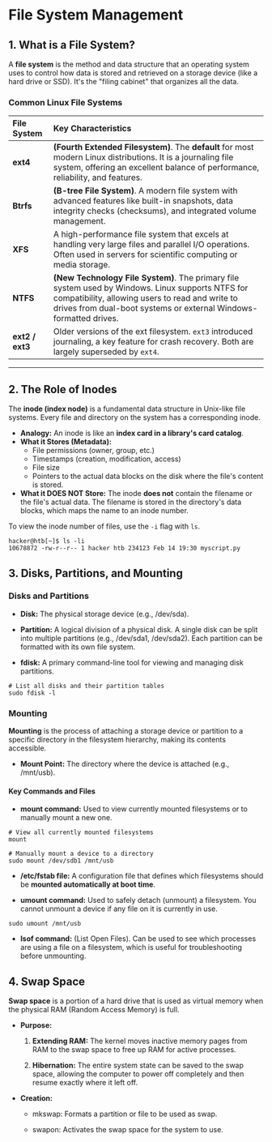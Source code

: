 # File System Management

## 1. What is a File System?

A **file system** is the method and data structure that an operating system uses to control how data is stored and retrieved on a storage device (like a hard drive or SSD). It's the "filing cabinet" that organizes all the data.

### Common Linux File Systems

| File System | Key Characteristics |
| :--- | :--- |
| **ext4** | **(Fourth Extended Filesystem)**. The **default** for most modern Linux distributions. It is a journaling file system, offering an excellent balance of performance, reliability, and features. |
| **Btrfs** | **(B-tree File System)**. A modern file system with advanced features like built-in snapshots, data integrity checks (checksums), and integrated volume management. |
| **XFS** | A high-performance file system that excels at handling very large files and parallel I/O operations. Often used in servers for scientific computing or media storage. |
| **NTFS** | **(New Technology File System)**. The primary file system used by Windows. Linux supports NTFS for compatibility, allowing users to read and write to drives from dual-boot systems or external Windows-formatted drives. |
| **ext2 / ext3** | Older versions of the ext filesystem. `ext3` introduced journaling, a key feature for crash recovery. Both are largely superseded by `ext4`. |

---

## 2. The Role of Inodes

The **inode (index node)** is a fundamental data structure in Unix-like file systems. Every file and directory on the system has a corresponding inode.

*   **Analogy:** An inode is like an **index card in a library's card catalog**.
*   **What it Stores (Metadata):**
    *   File permissions (owner, group, etc.)
    *   Timestamps (creation, modification, access)
    *   File size
    *   Pointers to the actual data blocks on the disk where the file's content is stored.
*   **What it DOES NOT Store:** The inode **does not** contain the filename or the file's actual data. The filename is stored in the directory's data blocks, which maps the name to an inode number.

To view the inode number of files, use the `-i` flag with `ls`.
```shell
hacker@htb[~]$ ls -li
10678872 -rw-r--r-- 1 hacker htb 234123 Feb 14 19:30 myscript.py

```
## 3. Disks, Partitions, and Mounting

### Disks and Partitions

- **Disk:** The physical storage device (e.g., /dev/sda).
    
- **Partition:** A logical division of a physical disk. A single disk can be split into multiple partitions (e.g., /dev/sda1, /dev/sda2). Each partition can be formatted with its own file system.
    
- **fdisk:** A primary command-line tool for viewing and managing disk partitions.

```shell
# List all disks and their partition tables
sudo fdisk -l
```

### Mounting

**Mounting** is the process of attaching a storage device or partition to a specific directory in the filesystem hierarchy, making its contents accessible.

- **Mount Point:** The directory where the device is attached (e.g., /mnt/usb).
    

#### Key Commands and Files

- **mount command:** Used to view currently mounted filesystems or to manually mount a new one.
```shell
# View all currently mounted filesystems
mount

# Manually mount a device to a directory
sudo mount /dev/sdb1 /mnt/usb
```

- **/etc/fstab file:** A configuration file that defines which filesystems should be **mounted automatically at boot time**.
    
- **umount command:** Used to safely detach (unmount) a filesystem. You cannot unmount a device if any file on it is currently in use.

```shell
sudo umount /mnt/usb
```

- **lsof command:** (List Open Files). Can be used to see which processes are using a file on a filesystem, which is useful for troubleshooting before unmounting.

## 4. Swap Space

**Swap space** is a portion of a hard drive that is used as virtual memory when the physical RAM (Random Access Memory) is full.

- **Purpose:**
    
    1. **Extending RAM:** The kernel moves inactive memory pages from RAM to the swap space to free up RAM for active processes.
        
    2. **Hibernation:** The entire system state can be saved to the swap space, allowing the computer to power off completely and then resume exactly where it left off.
        
- **Creation:**
    
    - mkswap: Formats a partition or file to be used as swap.
        
    - swapon: Activates the swap space for the system to use.



